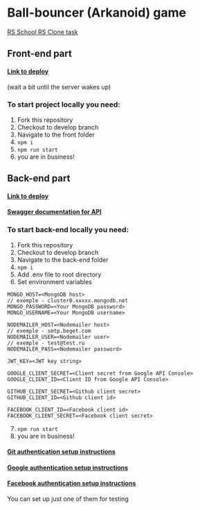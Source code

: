 # Ball-bouncer (Arkanoid) game
[RS School RS Clone task](https://github.com/rolling-scopes-school/tasks/blob/master/tasks/rsclone/rsclone.md)

## Front-end part
#### [Link to deploy](https://ball-bouncer.herokuapp.com/game)
(wait a bit until the server wakes up)


### To start project locally you need:

1. Fork this repository
2. Checkout to develop branch
3. Navigate to the front folder
4. ```npm i```
5. ```npm run start```
6. you are in business!

## Back-end part
#### [Link to deploy](https://arkanoid-rsclone-be.herokuapp.com)
#### [Swagger documentation for API](hhttps://arkanoid-rsclone-be.herokuapp.com/api-docs)

### To start back-end locally you need:

1. Fork this repository
2. Checkout to develop branch
3. Navigate to the back-end folder
4. ```npm i```
5. Add .env file to root directory
6. Set environment variables
```
MONGO_HOST=<MongoDB host>
// exemple - cluster0.xxxxx.mongodb.net
MONGO_PASSWORD=<Your MongoDB password>
MONGO_USERNAME=<Your MongoDB username>

NODEMAILER_HOST=<Nodemailer host>
// exemple - smtp.beget.com
NODEMAILER_USER=<Nodemailer user>
// exemple - test@test.ru
NODEMAILER_PASS=<Nodemailer password>

JWT_KEY=<JWT key string>

GOOGLE_CLIENT_SECRET=<Client secret from Google API Console>
GOOGLE_CLIENT_ID=<Client ID from Google API Console>

GITHUB_CLIENT_SECRET=<Github client secret>
GITHUB_CLIENT_ID=<Github client id>

FACEBOOK_CLIENT_ID=<Facebook client id>
FACEBOOK_CLIENT_SECRET=<Facebook client secret>
```
7. ```npm run start```
8. you are in business!

#### [Git authentication setup instructions](https://docs.github.com/en/rest/guides/basics-of-authentication)
#### [Google authentication setup instructions](https://developers.google.com/adwords/api/docs/guides/authentication)
#### [Facebook authentication setup instructions](https://developers.facebook.com/docs/)

You can set up just one of them for testing
